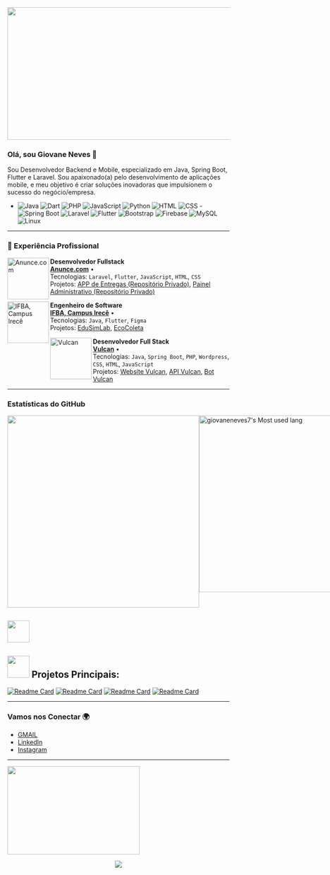 <!--- O banner do perfil --->
<img src="https://e0.pxfuel.com/wallpapers/92/610/desktop-wallpaper-melhores-lofi-hiphop-gifs-encontre-o-top-gif-no-gfycat-aesthetic-art-computer-lo-fi-pc.jpg" width="1300" height="300">

### Olá, sou Giovane Neves 👋

Sou Desenvolvedor Backend e Mobile, especializado em Java, Spring Boot, Flutter e Laravel. Sou apaixonado(a) pelo desenvolvimento de aplicações mobile, e meu objetivo é criar soluções inovadoras que impulsionem o sucesso do negócio/empresa.

  - ![Java](https://img.icons8.com/color/48/000000/java-coffee-cup-logo.png) ![Dart](https://img.icons8.com/color/48/000000/dart.png) ![PHP](https://img.icons8.com/color/48/000000/php.png) ![JavaScript](https://img.icons8.com/color/48/000000/javascript.png) ![Python](https://img.icons8.com/color/48/000000/python.png) ![HTML](https://img.icons8.com/color/48/000000/html-5--v1.png) ![CSS](https://img.icons8.com/color/48/000000/css3.png)   - ![Spring Boot](https://img.icons8.com/color/48/000000/spring-logo.png) ![Laravel](https://img.icons8.com/2266EE/laravel.png) ![Flutter](https://img.icons8.com/color/48/000000/flutter.png)  ![Bootstrap](https://img.icons8.com/color/48/000000/bootstrap.png) ![Firebase](https://img.icons8.com/color/48/000000/firebase.png) ![MySQL](https://img.icons8.com/color/48/000000/mysql-logo.png) ![Linux](https://img.icons8.com/color/48/000000/linux--v1.png)
---

### 🔭 Experiência Profissional

[<img align="left" height="94px" width="94px" alt="Anunce.com" src="https://encrypted-tbn0.gstatic.com/images?q=tbn:ANd9GcTrJB0ImBidUfDl9wgYB0mnM7a4xu09I4F0ozzz29fgNA&s"/>](https://instagram.com/anuncebrasil)

**Desenvolvedor Fullstack** \
[**Anunce.com**](https://instagram.com/anuncebrasil) • \
Tecnologias: `Laravel`, `Flutter`, `JavaScript`, `HTML`, `CSS`\
Projetos: [APP de Entregas (Repositório Privado)](#), [Painel Administrativo (Repositório Privado)](#) 
<br/>

[<img align="left" height="94px" width="94px" alt="IFBA, Campus Irecê" src="https://encrypted-tbn0.gstatic.com/images?q=tbn:ANd9GcR1iQxTBm4ef5bBkXJMAC5-Rglaa1L31Vh4arSrepHT_w&s"/>](https://www.portal.ifba.edu.br/irece)

**Engenheiro de Software** \
[**IFBA, Campus Irecê**](https://www.portal.ifba.edu.br/irece) • \
Tecnologias: `Java`, `Flutter`, `Figma`\
Projetos: [EduSimLab](https://github.com/giovaneneves7/Industrial-Process-Simulator-Software), [EcoColeta](https://github.com/giovaneneves7/EcoColeta__Frontend__) 
<br/>

[<img align="left" height="94px" width="94px" alt="Vulcan" src="https://vulcannovel.com.br/wp-content/uploads/elementor/thumbs/Vulcan_logo_azul-1-pl9o7ram601ae7s5b5o6sxi4dyjvwscwfh0apu23gg.png"/>](https://www.vulcannovel.com.br)

**Desenvolvedor Full Stack** \
[**Vulcan**](https://www.vulcannovel.com.br) • \
Tecnologias: `Java`, `Spring Boot`, `PHP`, `Wordpress`, `CSS`, `HTML`, `JavaScript`\
Projetos: [Website Vulcan](https://www.vulcannovel.com.br), [API Vulcan](https://github.com/giovaneneves7/Vulcan-API), [Bot Vulcan](https://github.com/giovaneneves7/Lia)
<br/>

---
### Estatísticas do GitHub

<div style="display: flex; justify-content: space-around;">
    <img width="435em" src="https://github-profile-trophy.vercel.app/?username=giovaneneves7&theme=radical&row=2&column=4&margin-w=10&margin-h=15&no-bg=true">
    <img width="400em" src="https://github-readme-stats.vercel.app/api/top-langs?username=giovaneneves7&show_icons=true&locale=en&layout=compact&theme=radical" alt="giovaneneves7's Most used lang" />
</div>

<h2> <img src="https://media.tenor.com/PraaeS-b7hAAAAAj/girl-cute.gif" width="50" height="50" />

<h2> <img src="https://media.tenor.com/PraaeS-b7hAAAAAj/girl-cute.gif" width="50" height="50" />
Projetos Principais: </h2>  

[![Readme Card](https://github-readme-stats.vercel.app/api/pin/?username=giovaneneves7&repo=Industrial-Process-Simulator-Software&theme=dark)](https://github.com/giovaneneves7/Industrial-Process-Simulator-Software)
[![Readme Card](https://github-readme-stats.vercel.app/api/pin/?username=giovaneneves7&repo=TikTok-Clone-With-React&theme=dark)](https://github.com/giovaneneves7/TikTok-Clone-With-React)
[![Readme Card](https://github-readme-stats.vercel.app/api/pin/?username=giovaneneves7&repo=Vulcan-API&theme=dark)](https://github.com/giovaneneves7/Vulcan-API)
[![Readme Card](https://github-readme-stats.vercel.app/api/pin/?username=giovaneneves7&repo=Java-Discord-Bot-integrated-with-OpenAi-API&theme=dark)](https://github.com/giovaneneves7/Java-Discord-Bot-integrated-with-OpenAi-API)


---

### Vamos nos Conectar 🌍
- [GMAIL](mailto:giovaneneves87@gmail.com)
- [LinkedIn](https://www.linkedin.com/in/giovane-neves-555845219)
- [Instagram](https://instagram.com/giovane.neves7/)

---

<img src="https://media.tenor.com/ZYsN_suYpt0AAAAj/johnny-walking-animation.gif" width="300" height="200" /> <p align="center"><img align="center" src="https://profile-counter.glitch.me/{NeveScript}/count.svg" /></p> 
<br>



